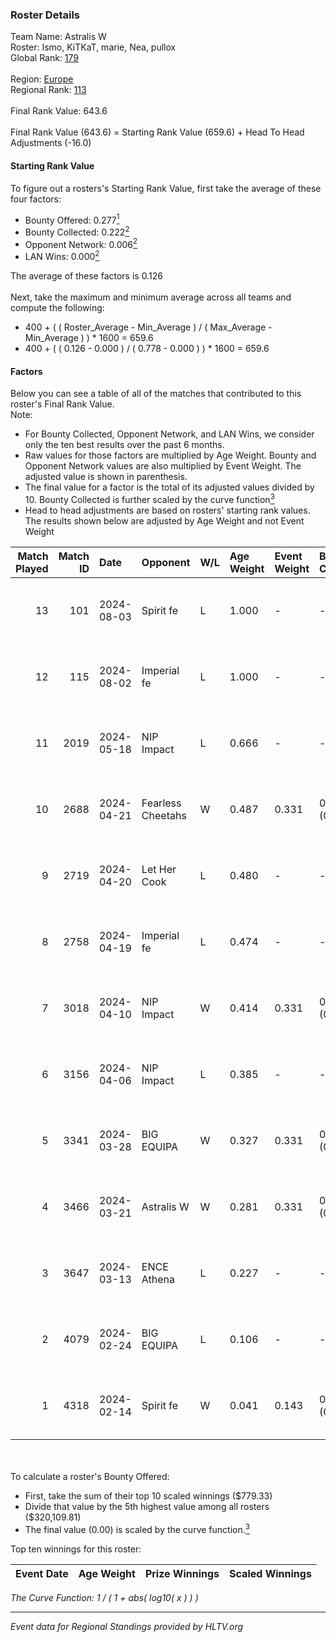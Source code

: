 ### Roster Details<br />
Team Name: Astralis W<br />
Roster: Ismo, KiTKaT, marie, Nea, pullox<br />
Global Rank: [179](../standings_global.md)<br />
<br />
Region: [Europe]( ../standings_europe.md)<br />
Regional Rank: [113]( ../standings_europe.md)<br />
<br />
Final Rank Value:  643.6<br />
<br />
Final Rank Value (643.6) = Starting Rank Value (659.6) + Head To Head Adjustments (-16.0)<br />

#### Starting Rank Value<br />
To figure out a rosters's Starting Rank Value, first take the average of these four factors:<br />
- Bounty Offered: 0.277[<sup>1</sup>](#table2)
- Bounty Collected: 0.222[<sup>2</sup>](#table1)
- Opponent Network: 0.006[<sup>2</sup>](#table1)
- LAN Wins: 0.000[<sup>2</sup>](#table1)

The average of these factors is 0.126<br />
<br />
Next, take the maximum and minimum average across all teams and compute the following:<br />
- 400 + ( ( Roster_Average - Min_Average ) / ( Max_Average - Min_Average ) ) * 1600 = 659.6
- 400 + ( ( 0.126 - 0.000 ) / ( 0.778 - 0.000 ) ) * 1600 = 659.6


#### Factors<br />
Below you can see a table of all of the matches that contributed to this roster's Final Rank Value.<br />
Note:<br />

- For Bounty Collected, Opponent Network, and LAN Wins, we consider only the ten best results over the past 6 months.
- Raw values for those factors are multiplied by Age Weight. Bounty and Opponent Network values are also multiplied by Event Weight. The adjusted value is shown in parenthesis.
- The final value for a factor is the total of its adjusted values divided by 10. Bounty Collected is further scaled by the curve function[<sup>3</sup>](#curveFunction)
- Head to head adjustments are based on rosters' starting rank values. The results shown below are adjusted by Age Weight and not Event Weight
<span id="table1"></span><br />


| Match Played | Match ID | Date       | Opponent          | W/L | Age Weight | Event Weight | Bounty Collected | Opponent Network | LAN Wins  | H2H Adj. | Roster                           |
| -: | -: | :- | :- | :- | :- | :- | :- | :- | :- | -: | :- |
|           13 |      101 | 2024-08-03 | Spirit fe         | L   | 1.000      | -            | -                | -                | -         |   -16.59 | Ismo, KiTKaT, marie, Nea, pullox |
|           12 |      115 | 2024-08-02 | Imperial fe       | L   | 1.000      | -            | -                | -                | -         |    -3.04 | Ismo, KiTKaT, marie, Nea, pullox |
|           11 |     2019 | 2024-05-18 | NIP Impact        | L   | 0.666      | -            | -                | -                | -         |    -8.77 | Ann4, D7, KiTKaT, Nea, pullox    |
|           10 |     2688 | 2024-04-21 | Fearless Cheetahs | W   | 0.487      | 0.331        | 0.003 (0.000)    | 0.062 (0.010)    | 0 (0.000) |     8.39 | Ann4, D7, KiTKaT, Nea, pullox    |
|            9 |     2719 | 2024-04-20 | Let Her Cook      | L   | 0.480      | -            | -                | -                | -         |    -3.15 | Ann4, D7, KiTKaT, Nea, pullox    |
|            8 |     2758 | 2024-04-19 | Imperial fe       | L   | 0.474      | -            | -                | -                | -         |    -1.67 | Ann4, D7, KiTKaT, Nea, pullox    |
|            7 |     3018 | 2024-04-10 | NIP Impact        | W   | 0.414      | 0.331        | 0.005 (0.001)    | 0.219 (0.030)    | 0 (0.000) |     7.69 | Ann4, D7, KiTKaT, Nea, pullox    |
|            6 |     3156 | 2024-04-06 | NIP Impact        | L   | 0.385      | -            | -                | -                | -         |    -5.27 | Ann4, D7, KiTKaT, Nea, pullox    |
|            5 |     3341 | 2024-03-28 | BIG EQUIPA        | W   | 0.327      | 0.331        | 0.017 (0.002)    | 0.142 (0.015)    | 0 (0.000) |     6.70 | Ann4, D7, KiTKaT, Nea, pullox    |
|            4 |     3466 | 2024-03-21 | Astralis W        | W   | 0.281      | 0.331        | 0.001 (0.000)    | 0.019 (0.002)    | 0 (0.000) |     3.97 | Ann4, D7, KiTKaT, Nea, pullox    |
|            3 |     3647 | 2024-03-13 | ENCE Athena       | L   | 0.227      | -            | -                | -                | -         |    -3.76 | Ann4, D7, KiTKaT, Nea, pullox    |
|            2 |     4079 | 2024-02-24 | BIG EQUIPA        | L   | 0.106      | -            | -                | -                | -         |    -1.18 | Ann4, D7, KiTKaT, Nea, pullox    |
|            1 |     4318 | 2024-02-14 | Spirit fe         | W   | 0.041      | 0.143        | 0.005 (0.000)    | 0.136 (0.001)    | 0 (0.000) |     0.66 | Ann4, D7, KiTKaT, Nea, pullox    |

<br />
<span id="table2"></span><br />
To calculate a roster's Bounty Offered:<br />

- First, take the sum of their top 10 scaled winnings ($779.33)
- Divide that value by the 5th highest value among all rosters ($320,109.81)
- The final value (0.00) is scaled by the curve function.[<sup>3</sup>](#curveFunction)

Top ten winnings for this roster:<br />

| Event Date | Age Weight | Prize Winnings | Scaled Winnings |
| :- | -: | :- | :- |


<span id="curveFunction"></span>_The Curve Function: 1 / ( 1 + abs( log10( x ) ) )_<br />

---
_Event data for Regional Standings provided by HLTV.org_<br />
